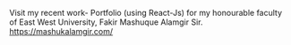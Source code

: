 Visit my recent work- Portfolio (using React-Js) for my honourable faculty of East West University, Fakir Mashuque Alamgir Sir.
https://mashukalamgir.com/
